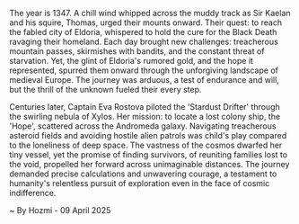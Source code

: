 
The year is 1347.  A chill wind whipped across the muddy track as Sir Kaelan and his squire, Thomas, urged their mounts onward. Their quest: to reach the fabled city of Eldoria, whispered to hold the cure for the Black Death ravaging their homeland.  Each day brought new challenges: treacherous mountain passes, skirmishes with bandits, and the constant threat of starvation.  Yet, the glint of Eldoria's rumored gold, and the hope it represented, spurred them onward through the unforgiving landscape of medieval Europe.  The journey was arduous, a test of endurance and will, but the thrill of the unknown fueled their every step.

Centuries later, Captain Eva Rostova piloted the 'Stardust Drifter' through the swirling nebula of Xylos. Her mission: to locate a lost colony ship, the 'Hope', scattered across the Andromeda galaxy.  Navigating treacherous asteroid fields and avoiding hostile alien patrols was child's play compared to the loneliness of deep space.  The vastness of the cosmos dwarfed her tiny vessel, yet the promise of finding survivors, of reuniting families lost to the void, propelled her forward across unimaginable distances. The journey demanded precise calculations and unwavering courage, a testament to humanity's relentless pursuit of exploration even in the face of cosmic indifference.

~ By Hozmi - 09 April 2025
